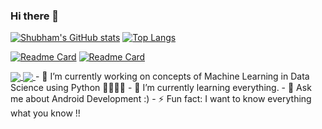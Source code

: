 ### Hi there 👋

<!--
**ShubhamPednekar17/ShubhamPednekar17** is a ✨ _special_ ✨ repository because its `README.md` (this file) appears on your GitHub profile.
-->

[![Shubham's GitHub stats](https://github-readme-stats.vercel.app/api?username=shubyaa&show_icons=true&theme=gruvbox)](https://github.com/shubyaa)
[![Top Langs](https://github-readme-stats.vercel.app/api/top-langs/?username=shubyaa&layout=compact)](https://github.com/shubyaa)

[![Readme Card](https://github-readme-stats.vercel.app/api/pin/?username=shubyaa&repo=Music-player-using-kotlin)](https://github.com/shubyaa/Music-player-using-kotlin)
[![Readme Card]()](https://github.com/shubyaa/Data-Visualization-with-Python)

<a href="https://github-readme-stats.vercel.app/api/pin/?username=shubyaa&repo=Music-player-using-kotlin">
  <img align="center" src="https://github.com/shubyaa/Music-player-using-kotlin" />
</a>
<a href="https://github-readme-stats.vercel.app/api/pin/?username=shubyaa&repo=Data-Visualization-with-Python">
  <img align="center" src="https://github.com/shubyaa/Data-Visualization-with-Python" />
</a>
- 🔭 I’m currently working on concepts of Machine Learning in Data Science using Python 🐍🐍🐍🐍
- 🌱 I’m currently learning everything.
- 💬 Ask me about Android Development :)
- ⚡ Fun fact: I want to know everything what you know !!
